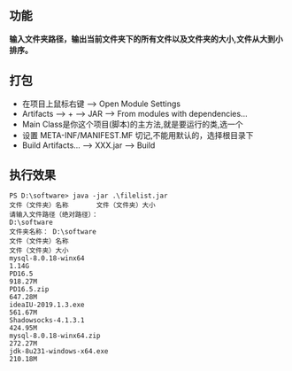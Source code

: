 ## 功能
**输入文件夹路径，输出当前文件夹下的所有文件以及文件夹的大小,文件从大到小排序。**

## 打包
- 在项目上鼠标右键 --> Open Module Settings
- Artifacts --> + --> JAR --> From modules with dependencies...
- Main Class是你这个项目(脚本)的主方法,就是要运行的类,选一个
- 设置 META-INF/MANIFEST.MF 切记,不能用默认的，选择根目录下
-  Build Artifacts... --> XXX.jar --> Build

## 执行效果
```shell script
PS D:\software> java -jar .\filelist.jar
文件（文件夹）名称       文件（文件夹）大小
请输入文件路径（绝对路径）：
D:\software
文件夹名称： D:\software
文件（文件夹）名称                                                                                              文件（文件夹）大小
mysql-8.0.18-winx64                                                                                     1.14G
PD16.5                                                                                                  918.27M
PD16.5.zip                                                                                              647.28M
ideaIU-2019.1.3.exe                                                                                     561.67M
Shadowsocks-4.1.3.1                                                                                     424.95M
mysql-8.0.18-winx64.zip                                                                                 272.27M
jdk-8u231-windows-x64.exe                                                                               210.18M
```
